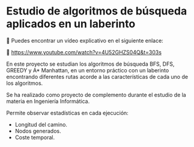 # Estudio de algoritmos de búsqueda aplicados en un laberinto

🔗 Puedes encontrar un vídeo explicativo en el siguiente enlace:

🔴 https://www.youtube.com/watch?v=4U52GHZS04Q&t=303s


En este proyecto se estudian los algoritmos de búsqueda BFS, DFS, GREEDY y A* Manhattan, en un entorno práctico con un laberinto encontrando diferentes rutas acorde a las características de cada uno de los algoritmos.

Se ha realizado como proyecto de complemento durante el estudio de la materia en Ingeniería Informática.

Permite observar estadísticas en cada ejecución:
- Longitud del camino.
- Nodos generados.
- Coste temporal.

